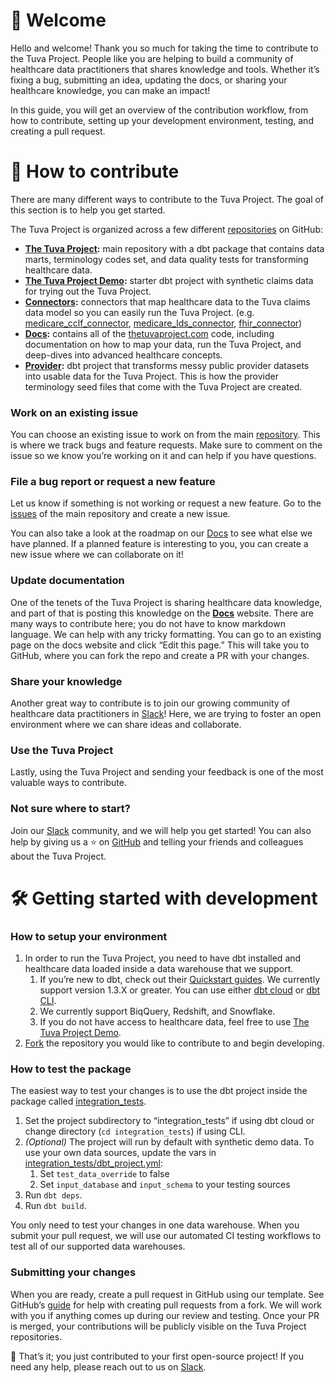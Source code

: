# 👋 Welcome

Hello and welcome! Thank you so much for taking the time to contribute to the Tuva Project. People like you are helping to build a community of healthcare data practitioners that shares knowledge and tools. Whether it’s fixing a bug, submitting an idea, updating the docs, or sharing your healthcare knowledge, you can make an impact!

In this guide, you will get an overview of the contribution workflow, from how to contribute, setting up your development environment, testing, and creating a pull request.

# 🤝 How to contribute

There are many different ways to contribute to the Tuva Project. The goal of this section is to help you get started.

The Tuva Project is organized across a few different [repositories](https://github.com/orgs/tuva-health/repositories) on GitHub:

- **[The Tuva Project](https://github.com/tuva-health/the_tuva_project):** main repository with a dbt package that contains data marts, terminology codes set, and data quality tests for transforming healthcare data.
- **[The Tuva Project Demo](https://github.com/tuva-health/the_tuva_project_demo):** starter dbt project with synthetic claims data for trying out the Tuva Project.
- **[Connectors](https://github.com/orgs/tuva-health/repositories?q=connector&type=all&language=&sort=):** connectors that map healthcare data to the Tuva claims data model so you can easily run the Tuva Project. (e.g. [medicare_cclf_connector](https://github.com/tuva-health/medicare_cclf_connector), [medicare_lds_connector](https://github.com/tuva-health/medicare_lds_connector), [fhir_connector](https://github.com/tuva-health/FHIR_connector))
- **[Docs](https://github.com/tuva-health/docs):** contains all of the [thetuvaproject.com](https://thetuvaproject.com/) code, including documentation on how to map your data, run the Tuva Project, and deep-dives into advanced healthcare concepts.
- **[Provider](https://github.com/tuva-health/provider):** dbt project that transforms messy public provider datasets into usable data for the Tuva Project. This is how the provider terminology seed files that come with the Tuva Project are created.

### Work on an existing issue

You can choose an existing issue to work on from the main [repository](https://github.com/tuva-health/the_tuva_project/issues). This is where we track bugs and feature requests. Make sure to comment on the issue so we know you’re working on it and can help if you have questions.

### File a bug report or request a new feature

Let us know if something is not working or request a new feature. Go to the [issues](https://github.com/tuva-health/the_tuva_project/issues) of the main repository and create a new issue.

You can also take a look at the roadmap on our [Docs](https://thetuvaproject.com/) to see what else we have planned. If a planned feature is interesting to you, you can create a new issue where we can collaborate on it!

### Update documentation

One of the tenets of the Tuva Project is sharing healthcare data knowledge, and part of that is posting this knowledge on the **[Docs](https://github.com/tuva-health/docs)** website. There are many ways to contribute here; you do not have to know markdown language. We can help with any tricky formatting. You can go to an existing page on the docs website and click “Edit this page.” This will take you to GitHub, where you can fork the repo and create a PR with your changes.

### Share your knowledge

Another great way to contribute is to join our growing community of healthcare data practitioners in [Slack](https://join.slack.com/t/thetuvaproject/shared_invite/zt-16iz61187-G522Mc2WGA2mHF57e0il0Q)! Here, we are trying to foster an open environment where we can share ideas and collaborate.

### Use the Tuva Project

Lastly, using the Tuva Project and sending your feedback is one of the most valuable ways to contribute. 

### Not sure where to start?

Join our [Slack](https://join.slack.com/t/thetuvaproject/shared_invite/zt-16iz61187-G522Mc2WGA2mHF57e0il0Q) community, and we will help you get started! You can also help by giving us a  ⭐ on [GitHub](https://github.com/tuva-health/the_tuva_project) and telling your friends and colleagues about the Tuva Project.

# 🛠️ Getting started with development

### How to setup your environment

1. In order to run the Tuva Project, you need to have dbt installed and healthcare data loaded inside a data warehouse that we support.
    1. If you’re new to dbt, check out their [Quickstart guides](https://docs.getdbt.com/quickstarts). We currently support version 1.3.X or greater. You can use either [dbt cloud](https://cloud.getdbt.com/) or [dbt CLI](https://docs.getdbt.com/dbt-cli/cli-overview).
    2. We currently support BiqQuery, Redshift, and Snowflake.
    3. If you do not have access to healthcare data, feel free to use [The Tuva Project Demo](https://github.com/tuva-health/the_tuva_project_demo).
2. [Fork](https://github.com/tuva-health/the_tuva_project/fork) the repository you would like to contribute to and begin developing.

### How to test the package

The easiest way to test your changes is to use the dbt project inside the package called [integration_tests](https://github.com/tuva-health/the_tuva_project/tree/main/integration_tests).

1. Set the project subdirectory to “integration_tests” if using dbt cloud or change directory (`cd integration_tests`) if using CLI.
2. *(Optional)* The project will run by default with synthetic demo data. To use your own data sources, update the vars in [integration_tests/dbt_project.yml](https://github.com/tuva-health/the_tuva_project/blob/main/integration_tests/dbt_project.yml): 
   1. Set `test_data_override` to false  
   2. Set `input_database` and `input_schema` to your testing sources
3. Run `dbt deps`.
4. Run `dbt build`.

You only need to test your changes in one data warehouse. When you submit your pull request, we will use our automated CI testing workflows to test all of our supported data warehouses.

### Submitting your changes

When you are ready, create a pull request in GitHub using our template. See GitHub’s [guide](https://docs.github.com/en/pull-requests/collaborating-with-pull-requests/proposing-changes-to-your-work-with-pull-requests/creating-a-pull-request-from-a-fork) for help with creating pull requests from a fork. We will work with you if anything comes up during our review and testing. Once your PR is merged, your contributions will be publicly visible on the Tuva Project repositories.

👏 That’s it; you just contributed to your first open-source project! If you need any help, please reach out to us on [Slack](https://join.slack.com/t/thetuvaproject/shared_invite/zt-16iz61187-G522Mc2WGA2mHF57e0il0Q).